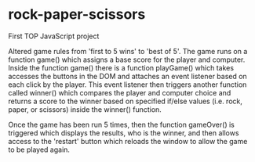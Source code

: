 # rock-paper-scissors
First TOP JavaScript project

Altered game rules from 'first to 5 wins' to 'best of 5'.
The game runs on a function game() which assigns a base score for the player and computer. 
Inside the function game() there is a function playGame() which takes accesses the buttons in the DOM and attaches an event listener based on each click by the player. This event listener then triggers another function called winner() which compares the player and computer choice and returns a score to the winner based on specified if/else values (i.e. rock, paper, or scissors) inside the winner() function. 

Once the game has been run 5 times, then the function gameOver() is triggered which displays the results, who is the winner, and then allows access to the 'restart' button which reloads the window to allow the game to be played again.